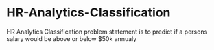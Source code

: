 # HR-Analytics-Classification
HR Analytics Classification problem statement is to predict if a persons salary would be above or below $50k annualy
